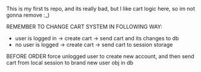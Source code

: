 This is my first ts repo, and its really bad, but I like cart logic here, so im not gonna remove :_)




REMEMBER TO CHANGE CART SYSTEM IN FOLLOWING WAY:

- user is logged in -> create cart -> send cart and its changes to db
- no user is logged -> create cart -> send cart to session storage

BEFORE ORDER force unlogged user to create new account, and then send cart from local session to brand new user obj in db

